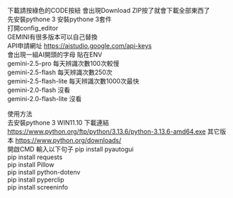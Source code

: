 下載請按綠色的CODE按紐 會出現Download ZIP按了就會下載全部東西了  
先安裝pythone 3  安裝pythone 3套件  
打開config_editor  
GEMINI有很多版本可以自己替換   
API申請網址  https://aistudio.google.com/api-keys  
會出現一組AI開頭的字母 貼在ENV  
gemini-2.5-pro          每天辨識次數100次較慢    
gemini-2.5-flash        每天辨識次數250次  
gemini-2.5-flash-lite   每天辨識次數1000次最快  
gemini-2.0-flash        沒看  
gemini-2.0-flash-lite   沒看  
    
    
使用方法          
去安裝pythone 3 WIN11.10 下載連結 https://www.python.org/ftp/python/3.13.6/python-3.13.6-amd64.exe 其它版本 https://www.python.org/downloads/  
開啟CMD 輸入以下句子
pip install pyautogui  
pip install requests  
pip install Pillow  
pip install python-dotenv  
pip install pyperclip  
pip install screeninfo
